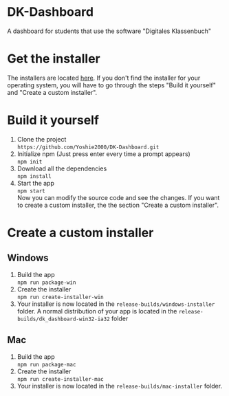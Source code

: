 # DK-Dashboard
A dashboard for students that use the software "Digitales Klassenbuch"

# Get the installer
The installers are located [here](https://github.com/Yoshie2000/DK-Dashboard/tree/master/release-builds). If you don't find the installer for your operating system, you will have to go through the steps "Build it yourself" and "Create a custom installer".

# Build it yourself
1. Clone the project<br/>
  `https://github.com/Yoshie2000/DK-Dashboard.git`
2. Initialize npm (Just press enter every time a prompt appears)<br/>
  `npm init`
3. Download all the dependencies<br/>
  `npm install`
4. Start the app<br/>
  `npm start`<br/>
  Now you can modify the source code and see the changes. If you want to create a custom installer, the the section "Create a custom installer".

# Create a custom installer
## Windows
1. Build the app<br/>
  `npm run package-win`
2. Create the installer<br/>
  `npm run create-installer-win`
3. Your installer is now located in the `release-builds/windows-installer` folder. A normal distribution of your app is located in the `release-builds/dk_dashboard-win32-ia32` folder
## Mac
1. Build the app<br/>
  `npm run package-mac`
2. Create the installer<br/>
  `npm run create-installer-mac`
3. Your installer is now located in the `release-builds/mac-installer` folder.
